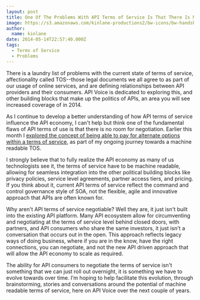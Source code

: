 ```yaml
---
layout: post
title: One Of The Problems With API Terms of Service Is That There Is No Negotiation
image: https://s3.amazonaws.com/kinlane-productions2/bw-icons/bw-handshake.png
author:
  name: kinlane
date: 2014-05-14T22:57:40.000Z
tags:
  - Terms of Service
  - Problems
---
```

There is a laundry list of problems with the current state of terms of service, affectionality called TOS--those legal documents we all agree to as part of our usage of online services, and are defining relationships between API providers and their consumers. API Voice is dedicated to exploring this, and other building blocks that make up the politics of APIs, an area you will see increased coverage of in 2014.

As I continue to develop a better understanding of how API terms of service influence the API economy, I can't help but think one of the fundamental flaws of API terms of use is that there is no room for negotiation. Earlier this month I [explored the concept of being able to pay for alternate options within a terms of service](http://apivoice.com/2014/05/01/would-you-pay-for-alternate-options-for-an-api-terms-of-service/), as part of my ongoing journey towards a machine readable TOS.

I strongly believe that to fully realize the API economy as many of us technologists see it, the terms of service have to be machine readable, allowing for seamless integration into the other political building blocks like privacy policies, service level agreements, partner access tiers, and pricing. If you think about it, current API terms of service reflect the command and control governance style of SOA, not the flexible, agile and innovative approach that APIs are often known for.

Why aren't API terms of service negotiable? Well they are, it just isn't built into the existing API platform. Many API ecosystem allow for circumventing and negotiating at the terms of service level behind closed doors, with partners, and API consumers who share the same investors, it just isn't a conversation that occurs out in the open. This approach reflects legacy ways of doing business, where if you are in the know, have the right connections, you can negotiate, and not the new API driven approach that will allow the API economy to scale as required.

The ability for API consumers to negotiate the terms of service isn't something that we can just roll out overnight, it is something we have to evolve towards over time. I’m hoping to help facilitate this evolution, through brainstorming, stories and conversations around the potential of machine readable terms of service, here on API Voice over the next couple of years.